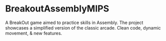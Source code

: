 # BreakoutAssemblyMIPS
A BreakOut game aimed to practice skills in Assembly. The project showcases a simplified version of the classic arcade. Clean code, dynamic movement, & new features.
